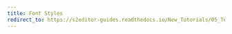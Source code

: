 ```yaml
---
title: Font Styles
redirect_to: https://s2editor-guides.readthedocs.io/New_Tutorials/05_Text_Editor/078_Font_Styles
---
```

